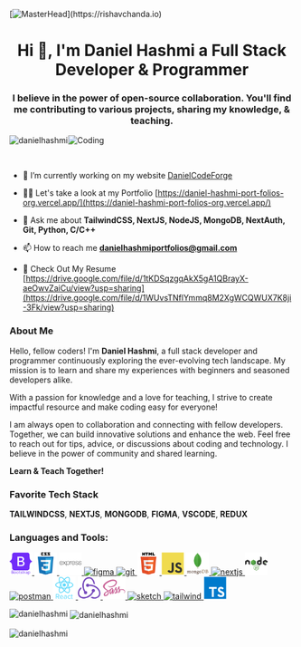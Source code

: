[![MasterHead](https://1.bp.blogspot.com/-7A4WynwLsM...)](https://rishavchanda.io)
<h1 align="center">Hi 👋, I'm Daniel Hashmi a Full Stack Developer & Programmer</h1>
<h3 align="center">I believe in the power of open-source collaboration. You'll find me contributing to various projects, sharing my knowledge, & teaching.</h3>
<img align="right" alt="Coding" width="400" src="https://i.pinimg.com/originals/e8/f4/53/e8f453469a3ec97ecd354df465d73913.gif">

<p align="left"> <img src="https://komarev.com/ghpvc/?username=danielhashmi&label=Profile%20views&color=0e75b6&style=flat" alt="danielhashmi" /> </p>

<p align="left"> <a href="https://twitter.com/" target="blank"><img src="https://img.shields.io/twitter/follow/?logo=twitter&style=for-the-badge" alt="" /></a> </p>

- 🔭 I’m currently working on my website [DanielCodeForge](https://danielcodeforge.vercel.app/)

- 👨‍💻 Let's take a look at my Portfolio [https://daniel-hashmi-port-folios-org.vercel.app/](https://daniel-hashmi-port-folios-org.vercel.app/)

- 💬 Ask me about **TailwindCSS, NextJS, NodeJS, MongoDB, NextAuth, Git, Python, C/C++**

- 📫 How to reach me **danielhashmiportfolios@gmail.com**

- 📄 Check Out My Resume [https://drive.google.com/file/d/1tKDSqzgqAkX5gA1QBrayX-aeOwvZaiCu/view?usp=sharing](https://drive.google.com/file/d/1WUvsTNflYmmq8M2XgWCQWUX7K8ji-3Fk/view?usp=sharing)

### About Me

Hello, fellow coders! I'm **Daniel Hashmi**, a full stack developer and programmer continuously exploring the ever-evolving tech landscape. My mission is to learn and share my experiences with beginners and seasoned developers alike.

With a passion for knowledge and a love for teaching, I strive to create impactful resource and make coding easy for everyone!

I am always open to collaboration and connecting with fellow developers. Together, we can build innovative solutions and enhance the web. Feel free to reach out for tips, advice, or discussions about coding and technology. I believe in the power of community and shared learning.

**Learn & Teach Together!**

### Favorite Tech Stack

**TAILWINDCSS**, **NEXTJS**, **MONGODB**, **FIGMA**, **VSCODE**, **REDUX**

<h3 align="left">Languages and Tools:</h3>
<p align="left"> <a href="https://getbootstrap.com" target="_blank" rel="noreferrer"> <img src="https://raw.githubusercontent.com/devicons/devicon/master/icons/bootstrap/bootstrap-plain-wordmark.svg" alt="bootstrap" width="40" height="40"/> </a> <a href="https://www.w3schools.com/css/" target="_blank" rel="noreferrer"> <img src="https://raw.githubusercontent.com/devicons/devicon/master/icons/css3/css3-original-wordmark.svg" alt="css3" width="40" height="40"/> </a> <a href="https://expressjs.com" target="_blank" rel="noreferrer"> <img src="https://raw.githubusercontent.com/devicons/devicon/master/icons/express/express-original-wordmark.svg" alt="express" width="40" height="40"/> </a> <a href="https://www.figma.com/" target="_blank" rel="noreferrer"> <img src="https://www.vectorlogo.zone/logos/figma/figma-icon.svg" alt="figma" width="40" height="40"/> </a> <a href="https://git-scm.com/" target="_blank" rel="noreferrer"> <img src="https://www.vectorlogo.zone/logos/git-scm/git-scm-icon.svg" alt="git" width="40" height="40"/> </a> <a href="https://www.w3.org/html/" target="_blank" rel="noreferrer"> <img src="https://raw.githubusercontent.com/devicons/devicon/master/icons/html5/html5-original-wordmark.svg" alt="html5" width="40" height="40"/> </a> <a href="https://developer.mozilla.org/en-US/docs/Web/JavaScript" target="_blank" rel="noreferrer"> <img src="https://raw.githubusercontent.com/devicons/devicon/master/icons/javascript/javascript-original.svg" alt="javascript" width="40" height="40"/> </a> <a href="https://www.mongodb.com/" target="_blank" rel="noreferrer"> <img src="https://raw.githubusercontent.com/devicons/devicon/master/icons/mongodb/mongodb-original-wordmark.svg" alt="mongodb" width="40" height="40"/> </a> <a href="https://nextjs.org/" target="_blank" rel="noreferrer"> <img src="https://cdn.worldvectorlogo.com/logos/nextjs-2.svg" alt="nextjs" width="40" height="40" /> </a> <a href="https://nodejs.org" target="_blank" rel="noreferrer"> <img src="https://raw.githubusercontent.com/devicons/devicon/master/icons/nodejs/nodejs-original-wordmark.svg" alt="nodejs" width="40" height="40"/> </a> <a href="https://postman.com" target="_blank" rel="noreferrer"> <img src="https://www.vectorlogo.zone/logos/getpostman/getpostman-icon.svg" alt="postman" width="40" height="40"/> </a> <a href="https://reactjs.org/" target="_blank" rel="noreferrer"> <img src="https://raw.githubusercontent.com/devicons/devicon/master/icons/react/react-original-wordmark.svg" alt="react" width="40" height="40"/> </a> <a href="https://redux.js.org" target="_blank" rel="noreferrer"> <img src="https://raw.githubusercontent.com/devicons/devicon/master/icons/redux/redux-original.svg" alt="redux" width="40" height="40"/> </a> <a href="https://sass-lang.com" target="_blank" rel="noreferrer"> <img src="https://raw.githubusercontent.com/devicons/devicon/master/icons/sass/sass-original.svg" alt="sass" width="40" height="40"/> </a> <a href="https://www.sketch.com/" target="_blank" rel="noreferrer"> <img src="https://www.vectorlogo.zone/logos/sketchapp/sketchapp-icon.svg" alt="sketch" width="40" height="40"/> </a> <a href="https://tailwindcss.com/" target="_blank" rel="noreferrer"> <img src="https://www.vectorlogo.zone/logos/tailwindcss/tailwindcss-icon.svg" alt="tailwind" width="40" height="40"/> </a> <a href="https://www.typescriptlang.org/" target="_blank" rel="noreferrer"> <img src="https://raw.githubusercontent.com/devicons/devicon/master/icons/typescript/typescript-original.svg" alt="typescript" width="40" height="40"/> </a> </p>

<p><img align="left" src="https://github-readme-stats.vercel.app/api/top-langs?username=danielhashmi&show_icons=true&locale=en&layout=compact" alt="danielhashmi" /></p>

<p>&nbsp;<img align="center" src="https://github-readme-stats.vercel.app/api?username=danielhashmi&show_icons=true&locale=en" alt="danielhashmi" /></p>

<p><img align="center" src="https://github-readme-streak-stats.herokuapp.com/?user=danielhashmi&" alt="danielhashmi" /></p>
